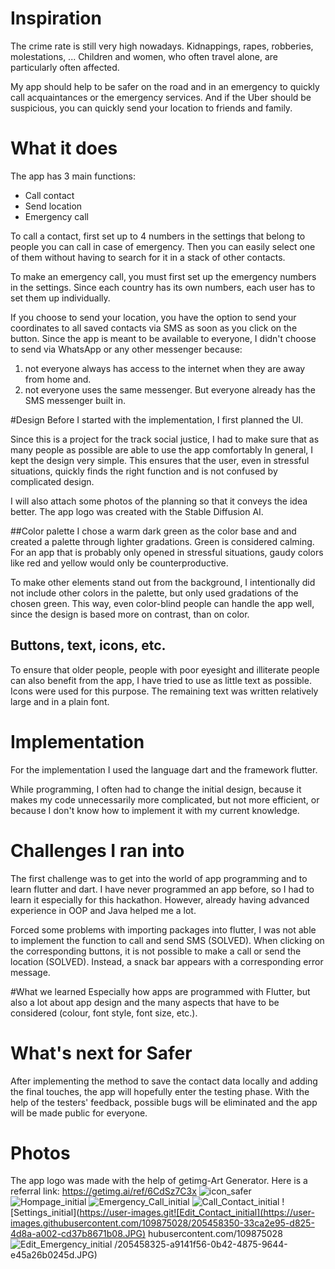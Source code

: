 # Inspiration
The crime rate is still very high nowadays. Kidnappings, rapes, robberies, molestations, ...
Children and women, who often travel alone, are particularly often affected.

My app should help to be safer on the road and in an emergency to quickly call acquaintances or the emergency services. 
And if the Uber should be suspicious, you can quickly send your location to friends and family.

# What it does
The app has 3 main functions:
- Call contact
- Send location
- Emergency call

To call a contact, first set up to 4 numbers in the settings that belong to people you can call in case of emergency. Then you can easily select one of them without having to search for it in a stack of other contacts.

To make an emergency call, you must first set up the emergency numbers in the settings. Since each country has its own numbers, each user has to set them up individually.

If you choose to send your location, you have the option to send your coordinates to all saved contacts via SMS as soon as you click on the button. Since the app is meant to be available to everyone, I didn't choose to send via WhatsApp or any other messenger because:
1. not everyone always has access to the internet when they are away from home and.
2. not everyone uses the same messenger. But everyone already has the SMS messenger built in.

#Design
Before I started with the implementation, I first planned the UI.

Since this is a project for the track social justice, I had to make sure that as many people as possible are able to use the app comfortably
In general, I kept the design very simple. This ensures that the user, even in stressful situations, quickly finds the right function and is not confused by complicated design.

I will also attach some photos of the planning so that it conveys the idea better.
The app logo was created with the Stable Diffusion AI.

##Color palette
I chose a warm dark green as the color base and and created a palette through lighter gradations. 
Green is considered calming. For an app that is probably only opened in stressful situations, gaudy colors like red and yellow would only be counterproductive.

To make other elements stand out from the background, I intentionally did not include other colors in the palette, but only used gradations of the chosen green. This way, even color-blind people can handle the app well, since the design is based more on contrast, than on color.

## Buttons, text, icons, etc.

To ensure that older people, people with poor eyesight and illiterate people can also benefit from the app, I have tried to use as little text as possible. Icons were used for this purpose. The remaining text was written relatively large and in a plain font.

# Implementation
For the implementation I used the language dart and the framework flutter.

While programming, I often had to change the initial design, because it makes my code unnecessarily more complicated, but not more efficient, or because I don't know how to implement it with my current knowledge.

# Challenges I ran into
The first challenge was to get into the world of app programming and to learn flutter and dart. 
I have never programmed an app before, so I had to learn it especially for this hackathon.
However, already having advanced experience in OOP and Java helped me a lot.

Forced some problems with importing packages into flutter, I was not able to implement the function to call and send SMS (SOLVED). When clicking on the corresponding buttons, it is not possible to make a call or send the location (SOLVED).
Instead, a snack bar appears with a corresponding error message.

#What we learned
Especially how apps are programmed with Flutter, but also a lot about app design and the many aspects that have to be considered (colour, font style, font size, etc.).

# What's next for Safer
After implementing the method to save the contact data locally and adding the final touches, the app will hopefully enter the testing phase. With the help of the testers' feedback, possible bugs will be eliminated and the app will be made public for everyone.

# Photos
The app logo was made with the help of getimg-Art Generator. Here is a referral link: https://getimg.ai/ref/6CdSz7C3x
![icon_safer](https://user-images.githubusercontent.com/109875028/205458295-5ac5810d-a513-4d29-9dc9-b0bcf4d06e02.png)
![Hompage_initial](https://user-images.githubusercontent.com/109875028/205458312-ab8151ff-1ba9-4f55-89d8-3cd7589581e7.JPG)
![Emergency_Call_initial](https://user-images.githubusercontent.com/109875028/205458332-47d15936-6a62-4630-a0bb-89e97df5b4e9.JPG)
![Call_Contact_initial](https://user-images.githubusercontent.com/109875028/205458341-3ebd0375-ab35-4e54-bb90-af4eccc9f9c9.JPG)
![Settings_initial](https://user-images.git![Edit_Contact_initial](https://user-images.githubusercontent.com/109875028/205458350-33ca2e95-d825-4d8a-a002-cd37b8671b08.JPG)
hubusercontent.com/109875028![Edit_Emergency_initial](https://user-images.githubusercontent.com/109875028/205458352-30d514c1-6c9b-47b8-9d17-90815fa64a4b.JPG)
/205458325-a9141f56-0b42-4875-9644-e45a26b0245d.JPG)





